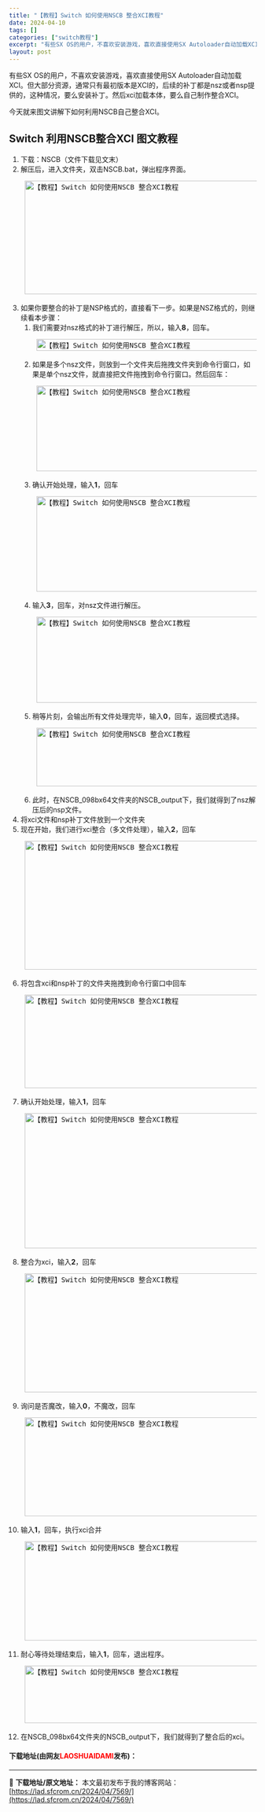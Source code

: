 ```yaml
---
title: "【教程】Switch 如何使用NSCB 整合XCI教程"
date: 2024-04-10
tags: []
categories: ["switch教程"]
excerpt: "有些SX OS的用户，不喜欢安装游戏，喜欢直接使用SX Autoloader自动加载XCI。但大部分资源，通常只有最初版本是XCI的，后续的补丁都是nsz或者nsp提供的，这种情况，要么安装补丁。然后xci加载本体，要么自己制作整合XCI。 今天就来图文讲解下如何利用NSCB自己整合XCI。 Swi&hellip;"
layout: post
---
```


 <p>有些SX OS的用户，不喜欢安装游戏，喜欢直接使用SX Autoloader自动加载XCI。但大部分资源，通常只有最初版本是XCI的，后续的补丁都是nsz或者nsp提供的，这种情况，要么安装补丁。然后xci加载本体，要么自己制作整合XCI。</p> <p>今天就来图文讲解下如何利用NSCB自己整合XCI。</p> <h2>Switch 利用NSCB整合XCI 图文教程</h2> <ol> <li>下载：NSCB（文件下载见文末）</li> <li>解压后，进入文件夹，双击NSCB.bat，弹出程序界面。   <pre> <img src="https://lad.sfcrom.cn/wp-content/uploads/2024/04/20240410_66162dbc93b1b.webp" style="width: 747px; height: 231px;" alt="【教程】Switch 如何使用NSCB 整合XCI教程" /> </pre></li> <li>如果你要整合的补丁是NSP格式的，直接看下一步。如果是NSZ格式的，则继续看本步骤：   <ol> <li>我们需要对nsz格式的补丁进行解压，所以，输入<strong>8</strong>，回车。    <pre> <img src="https://lad.sfcrom.cn/wp-content/uploads/2024/04/20240410_66162dbcdffe5.webp" style="width: 721px; height: 24px;" alt="【教程】Switch 如何使用NSCB 整合XCI教程" /> </pre></li> <li>如果是多个nsz文件，则放到一个文件夹后拖拽文件夹到命令行窗口，如果是单个nsz文件，就直接把文件拖拽到命令行窗口。然后回车：    <pre> <img src="https://lad.sfcrom.cn/wp-content/uploads/2024/04/20240410_66162dbd44687.webp" style="width: 719px; height: 174px;" alt="【教程】Switch 如何使用NSCB 整合XCI教程" /> </pre></li> <li>确认开始处理，输入<strong>1</strong>，回车    <pre> <img src="https://lad.sfcrom.cn/wp-content/uploads/2024/04/20240410_66162dbd9e59f.webp" style="width: 720px; height: 194px;" alt="【教程】Switch 如何使用NSCB 整合XCI教程" /> </pre></li> <li>输入<strong>3</strong>，回车，对nsz文件进行解压。    <pre> <img src="https://lad.sfcrom.cn/wp-content/uploads/2024/04/20240410_66162dbde876b.webp" style="width: 724px; height: 175px;" alt="【教程】Switch 如何使用NSCB 整合XCI教程" /> </pre></li> <li>稍等片刻，会输出所有文件处理完毕，输入<strong>0</strong>，回车，返回模式选择。    <pre> <img src="https://lad.sfcrom.cn/wp-content/uploads/2024/04/20240410_66162dbe38d99.webp" style="width: 718px; height: 119px;" alt="【教程】Switch 如何使用NSCB 整合XCI教程" /> </pre></li> <li>此时，在NSCB_098bx64文件夹的NSCB_output下，我们就得到了nsz解压后的nsp文件。</li> </ol></li> <li>将xci文件和nsp补丁文件放到一个文件夹</li> <li>现在开始，我们进行xci整合（多文件处理），输入<strong>2</strong>，回车   <pre> <img src="https://lad.sfcrom.cn/wp-content/uploads/2024/04/20240410_66162dbe986e4.webp" style="width: 745px; height: 262px;" alt="【教程】Switch 如何使用NSCB 整合XCI教程" /> </pre></li> <li>将包含xci和nsp补丁的文件夹拖拽到命令行窗口中回车   <pre> <img src="https://lad.sfcrom.cn/wp-content/uploads/2024/04/20240410_66162dbeea3b6.webp" style="width: 747px; height: 190px;" alt="【教程】Switch 如何使用NSCB 整合XCI教程" /> </pre></li> <li>确认开始处理，输入<strong>1</strong>，回车   <pre> <img src="https://lad.sfcrom.cn/wp-content/uploads/2024/04/20240410_66162dbf4cfb2.webp" style="width: 746px; height: 275px;" alt="【教程】Switch 如何使用NSCB 整合XCI教程" /> </pre></li> <li>整合为xci，输入<strong>2</strong>，回车   <pre> <img src="https://lad.sfcrom.cn/wp-content/uploads/2024/04/20240410_66162dbfad43d.webp" style="width: 745px; height: 242px;" alt="【教程】Switch 如何使用NSCB 整合XCI教程" /> </pre></li> <li>询问是否魔改，输入<strong>0</strong>，不魔改，回车   <pre> <img src="https://lad.sfcrom.cn/wp-content/uploads/2024/04/20240410_66162dc00c3c8.webp" style="width: 749px; height: 201px;" alt="【教程】Switch 如何使用NSCB 整合XCI教程" /><code> </code></pre></li> <li>输入<strong>1</strong>，回车，执行xci合并   <pre> <img src="https://lad.sfcrom.cn/wp-content/uploads/2024/04/20240410_66162dc05de8f.webp" style="width: 748px; height: 202px;" alt="【教程】Switch 如何使用NSCB 整合XCI教程" /> </pre></li> <li>耐心等待处理结束后，输入<strong>1</strong>，回车，退出程序。   <pre> <img src="https://lad.sfcrom.cn/wp-content/uploads/2024/04/20240410_66162dc0a7518.webp" style="width: 748px; height: 117px;" alt="【教程】Switch 如何使用NSCB 整合XCI教程" /> </pre></li> <li>在NSCB_098bx64文件夹的NSCB_output下，我们就得到了整合后的xci。</li> </ol> <p><h4>下载地址(由网友<font color="red">LAOSHUAIDAMI</font>发布)：</h4></p> 

---
📖 **下载地址/原文地址：** 本文最初发布于我的博客网站：[https://lad.sfcrom.cn/2024/04/7569/](https://lad.sfcrom.cn/2024/04/7569/)
